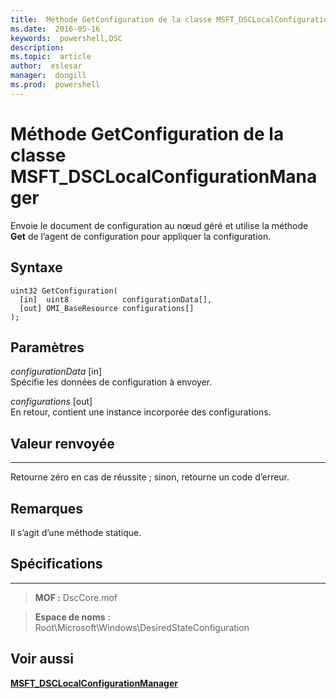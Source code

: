 ```yaml
---
title:  Méthode GetConfiguration de la classe MSFT_DSCLocalConfigurationManager
ms.date:  2016-05-16
keywords:  powershell,DSC
description:  
ms.topic:  article
author:  eslesar
manager:  dongill
ms.prod:  powershell
---
```


# Méthode GetConfiguration de la classe MSFT_DSCLocalConfigurationManager

Envoie le document de configuration au nœud géré et utilise la méthode **Get** de l’agent de configuration pour appliquer la configuration.

Syntaxe
------

```mof
uint32 GetConfiguration(
  [in]  uint8            configurationData[],
  [out] OMI_BaseResource configurations[]
);
```

Paramètres
----------

*configurationData* \[in\]  
Spécifie les données de configuration à envoyer.

*configurations* \[out\]  
En retour, contient une instance incorporée des configurations.

## Valeur renvoyée
------------

Retourne zéro en cas de réussite ; sinon, retourne un code d’erreur.

## Remarques

Il s’agit d’une méthode statique.

## Spécifications
------------
>**MOF :** DscCore.mof

>**Espace de noms** : Root\Microsoft\Windows\DesiredStateConfiguration


## Voir aussi


[**MSFT_DSCLocalConfigurationManager**](msft-dsclocalconfigurationmanager.md)
 

 





<!--HONumber=May16_HO3-->


